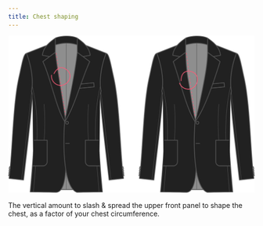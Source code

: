 ```yaml
---
title: Chest shaping
---
```


![Chest shaping](chestshaping.svg)

The vertical amount to slash & spread the upper front panel to shape the chest, as a factor of your chest circumference.